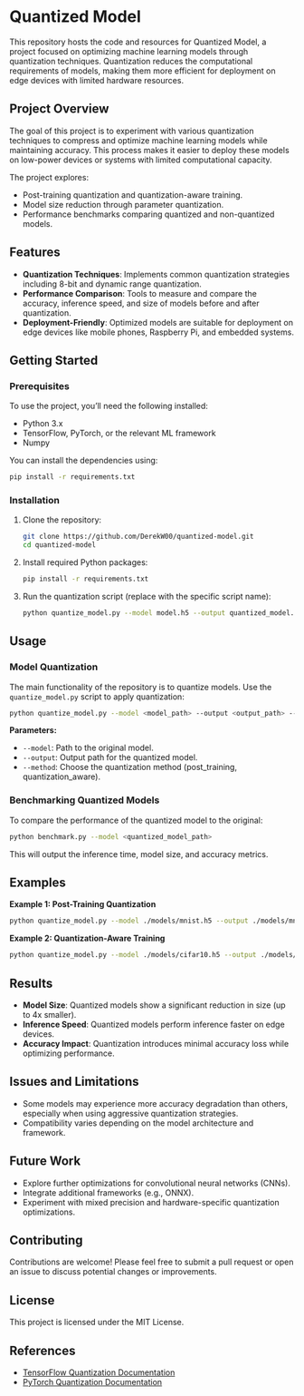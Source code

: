 # Quantized Model

This repository hosts the code and resources for Quantized Model, a project focused on optimizing machine learning models through quantization techniques. Quantization reduces the computational requirements of models, making them more efficient for deployment on edge devices with limited hardware resources.

## Project Overview

The goal of this project is to experiment with various quantization techniques to compress and optimize machine learning models while maintaining accuracy. This process makes it easier to deploy these models on low-power devices or systems with limited computational capacity.

The project explores:

- Post-training quantization and quantization-aware training.
- Model size reduction through parameter quantization.
- Performance benchmarks comparing quantized and non-quantized models.

## Features

- **Quantization Techniques**: Implements common quantization strategies including 8-bit and dynamic range quantization.
- **Performance Comparison**: Tools to measure and compare the accuracy, inference speed, and size of models before and after quantization.
- **Deployment-Friendly**: Optimized models are suitable for deployment on edge devices like mobile phones, Raspberry Pi, and embedded systems.

## Getting Started

### Prerequisites

To use the project, you’ll need the following installed:

- Python 3.x
- TensorFlow, PyTorch, or the relevant ML framework
- Numpy

You can install the dependencies using:

```sh
pip install -r requirements.txt
```

### Installation

1. Clone the repository:

    ```sh
    git clone https://github.com/DerekW00/quantized-model.git
    cd quantized-model
    ```

2. Install required Python packages:

    ```sh
    pip install -r requirements.txt
    ```

3. Run the quantization script (replace with the specific script name):

    ```sh
    python quantize_model.py --model model.h5 --output quantized_model.tflite
    ```

## Usage

### Model Quantization

The main functionality of the repository is to quantize models. Use the `quantize_model.py` script to apply quantization:

```sh
python quantize_model.py --model <model_path> --output <output_path> --method <quantization_method>
```

**Parameters:**

- `--model`: Path to the original model.
- `--output`: Output path for the quantized model.
- `--method`: Choose the quantization method (post_training, quantization_aware).

### Benchmarking Quantized Models

To compare the performance of the quantized model to the original:

```sh
python benchmark.py --model <quantized_model_path>
```

This will output the inference time, model size, and accuracy metrics.

## Examples

**Example 1: Post-Training Quantization**

```sh
python quantize_model.py --model ./models/mnist.h5 --output ./models/mnist_quantized.tflite --method post_training
```

**Example 2: Quantization-Aware Training**

```sh
python quantize_model.py --model ./models/cifar10.h5 --output ./models/cifar10_quant_aware.tflite --method quantization_aware
```

## Results

- **Model Size**: Quantized models show a significant reduction in size (up to 4x smaller).
- **Inference Speed**: Quantized models perform inference faster on edge devices.
- **Accuracy Impact**: Quantization introduces minimal accuracy loss while optimizing performance.

## Issues and Limitations

- Some models may experience more accuracy degradation than others, especially when using aggressive quantization strategies.
- Compatibility varies depending on the model architecture and framework.

## Future Work

- Explore further optimizations for convolutional neural networks (CNNs).
- Integrate additional frameworks (e.g., ONNX).
- Experiment with mixed precision and hardware-specific quantization optimizations.

## Contributing

Contributions are welcome! Please feel free to submit a pull request or open an issue to discuss potential changes or improvements.

## License

This project is licensed under the MIT License.

## References

- [TensorFlow Quantization Documentation](https://www.tensorflow.org/model_optimization/guide/quantization)
- [PyTorch Quantization Documentation](https://pytorch.org/docs/stable/quantization.html)
